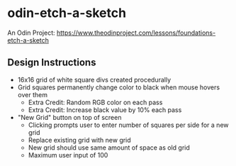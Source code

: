 # odin-etch-a-sketch

An Odin Project: https://www.theodinproject.com/lessons/foundations-etch-a-sketch

## Design Instructions

- 16x16 grid of white square divs created procedurally
- Grid squares permanently change color to black when mouse hovers over them
  - Extra Credit: Random RGB color on each pass
  - Extra Credit: Increase black value by 10% each pass
- "New Grid" button on top of screen
  - Clicking prompts user to enter number of squares per side for a new grid
  - Replace existing grid with new grid
  - New grid should use same amount of space as old grid
  - Maximum user input of 100